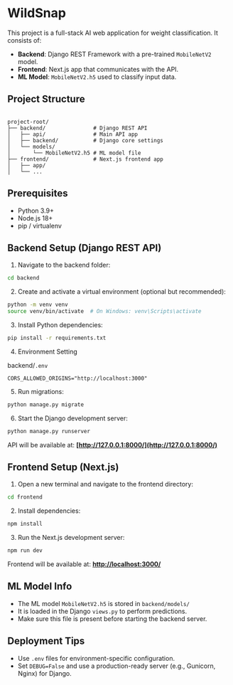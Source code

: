 # WildSnap

This project is a full-stack AI web application for weight classification. It consists of:

- **Backend**: Django REST Framework with a pre-trained `MobileNetV2` model.
- **Frontend**: Next.js app that communicates with the API.
- **ML Model**: `MobileNetV2.h5` used to classify input data.



## Project Structure

```

project-root/
├── backend/               # Django REST API
│   ├── api/               # Main API app
│   ├── backend/           # Django core settings
│   └── models/
│       └── MobileNetV2.h5 # ML model file
├── frontend/              # Next.js frontend app
│   ├── app/
│   └── ...

````


## Prerequisites

- Python 3.9+
- Node.js 18+
- pip / virtualenv


## Backend Setup (Django REST API)

1. Navigate to the backend folder:

```bash
cd backend
````

2. Create and activate a virtual environment (optional but recommended):

```bash
python -m venv venv
source venv/bin/activate  # On Windows: venv\Scripts\activate
```

3. Install Python dependencies:

```bash
pip install -r requirements.txt
```

4. Environment Setting

backend/`.env`
```
CORS_ALLOWED_ORIGINS="http://localhost:3000"
```

5. Run migrations:

```bash
python manage.py migrate
```

6. Start the Django development server:

```bash
python manage.py runserver
```

API will be available at:
**[http://127.0.0.1:8000/](http://127.0.0.1:8000/)**




## Frontend Setup (Next.js)

1. Open a new terminal and navigate to the frontend directory:

```bash
cd frontend
```

2. Install dependencies:

```bash
npm install
```

3. Run the Next.js development server:

```bash
npm run dev
```

Frontend will be available at:
**[http://localhost:3000/](http://localhost:3000/)**



## ML Model Info

* The ML model `MobileNetV2.h5` is stored in `backend/models/`
* It is loaded in the Django `views.py` to perform predictions.
* Make sure this file is present before starting the backend server.


## Deployment Tips

* Use `.env` files for environment-specific configuration.
* Set `DEBUG=False` and use a production-ready server (e.g., Gunicorn, Nginx) for Django.

